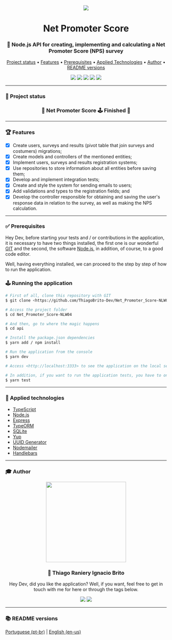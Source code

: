 <div align="center">
  <div>
    <img src="./assets/logo_nodejs_vgreen.jpg" />
    <h1>Net Promoter Score</h1>
    <h3>
      📌 Node.js API for creating, implementing and calculating a Net Promoter Score (NPS) survey
    </h3>
  </div>

  <p>
    <a href="#-project-status">Project status</a> •
    <a href="#-features">Features</a> • 
    <a href="#-prerequisites">Prerequisites</a> • 
    <a href="#-applied-technologies">Applied Technologies</a> • 
    <a href="#-author">Author</a> •
    <a href="#-readme-versions">README versions</a>
  </p>

  <div>
    <img src="https://img.shields.io/static/v1?label=LICENSE&message=MIT&color=8257e6&style=for-the-badge"/>
    <img src="https://img.shields.io/static/v1?label=typescript&message=93.7%&color=8257e6&style=for-the-badge"/>
    <img src="https://img.shields.io/static/v1?label=yarn&message=v1.22.5&color=8257e6&style=for-the-badge"/>
    <img src="https://img.shields.io/static/v1?label=dependencies&message=up-to-date&color=8257e6&style=for-the-badge"/>
    <img src="https://img.shields.io/static/v1?label=tests&message=passing&color=8257e6&style=for-the-badge"/>
  </div>
</div>

<hr>

### 🎯 Project status

<h3 align="center"> 
	🏁 Net Promoter Score 🕹️ Finished 🏁
</h3>

<hr>

### 🏆 Features

- [x] Create users, surveys and results (pivot table that join surveys and costumers) migrations;
- [x] Create models and controllers of the mentioned entities;
- [x] Implement users, surveys and results registration systems;
- [x] Use repositories to store information about all entities before saving them;
- [x] Develop and implement integration tests;
- [x] Create and style the system for sending emails to users;
- [x] Add validations and types to the registration fields; and
- [x] Develop the controller responsible for obtaining and saving the user's response data in relation to the survey, as well as making the NPS calculation.

<hr>

### ✅ Prerequisites

Hey Dev, before starting your tests and / or contributions in the application, it is necessary to have two things installed, the first one is our wonderful [GIT](https://git-scm.com) and the second, the software [Node.js](https://nodejs.org/en/), in addition, of course, to a good code editor.

Well, having everything installed, we can proceed to the step by step of how to run the application.

### 🕹️ Running the application

```bash
# First of all, clone this repository with GIT
$ git clone <https://github.com/ThiagoBrito-Dev/Net_Promoter_Score-NLW04>

# Access the project folder
$ cd Net_Promoter_Score-NLW04

# And then, go to where the magic happens
$ cd api

# Install the package.json dependencies
$ yarn add / npm install

# Run the application from the console
$ yarn dev

# Access <http://localhost:3333> to see the application on the local server

# In addition, if you want to run the application tests, you have to only type the command below on console
$ yarn test
```

<hr>

### 🔮 Applied technologies

- [TypeScript](https://www.typescriptlang.org/)
- [Node.js](https://nodejs.org/en/)
- [Express](https://expressjs.com/pt-br/)
- [TypeORM](https://typeorm.io/#/)
- [SQLite](https://www.sqlite.org/index.html)
- [Yup](https://github.com/jquense/yup)
- [UUID Generator](https://www.uuidgenerator.net/)
- [Nodemailer](https://nodemailer.com/about/)
- [Handlebars](https://handlebarsjs.com/)

<hr>

### 🎓 Author

<div align="center">
  <img src="https://github.com/ThiagoBrito-Dev.png" width="250px" />

  <br />

  <div>
    <h3>
      🤝 Thiago Raniery Ignacio Brito
    </h3>
    <p>
      Hey Dev, did you like the application? Well, if you want, feel free to get in touch with me for here or through the tags below.
    <p>
  </div>

  <div>
    <a href="https://www.linkedin.com/in/thiagoranierybrito/">
      <img src="https://img.shields.io/badge/-LinkedIn-blue?style=for-the-badge&logo=Linkedin&logoColor=white&link=https://www.linkedin.com/in/thiagoranierybrito/" /></a>
    <a href="mailto:thiagobritotrs@gmail.com">
      <img src="https://img.shields.io/badge/-Gmail-c14438?style=for-the-badge&logo=Gmail&logoColor=white&link=mailto:thiagobritotrs@gmail.com" /></a>
  </div>
</div>

<hr>

### 📚 README versions

<div>
  <a href="https://github.com/ThiagoBrito-Dev/Net_Promoter_Score-NLW04/blob/main/README.md">Portuguese (pt-br)</a>
  |
  <a href="https://github.com/ThiagoBrito-Dev/Net_Promoter_Score-NLW04/blob/main/README-en.md">English (en-us)</a>
</div>
